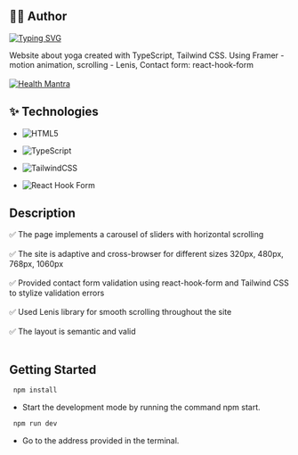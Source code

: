 ## 👩‍💻 Author
<a href='https://github.com/oleksaYevtush' target='_blank'>[![Typing SVG](https://readme-typing-svg.herokuapp.com?font=Fira+Code&pause=1000&color=D131F7&random=false&width=435&lines=Oleksandra+Yevtushenko)](https://git.io/typing-svg)</a>

Website about yoga created with TypeScript, Tailwind CSS. Using Framer - motion animation, scrolling - Lenis, Contact form: react-hook-form<br></br>
<a href="https://health-mantra.vercel.app/" target="_blank"><img src="https://i.ibb.co/GCXx8x8/health-mantra-vercel-app-Nest-Hub-Max.png" alt="Health Mantra"/></a>

## ✨ Technologies

- ![HTML5](https://img.shields.io/badge/html5-%23E34F26.svg?style=for-the-badge&logo=html5&logoColor=white)

- ![TypeScript](https://img.shields.io/badge/typescript-%23007ACC.svg?style=for-the-badge&logo=typescript&logoColor=white)

- ![TailwindCSS](https://img.shields.io/badge/tailwindcss-%2338B2AC.svg?style=for-the-badge&logo=tailwind-css&logoColor=white)

- ![React Hook Form](https://img.shields.io/badge/React%20Hook%20Form-%693BDF.svg?style=for-the-badge&logo=reacthookform&logoColor=white)

## Description

✅ The page implements a carousel of sliders with horizontal scrolling<br></br>
✅ The site is adaptive and cross-browser for different sizes 320px, 480px, 768px, 1060px<br></br>
✅ Provided contact form validation using react-hook-form and Tailwind CSS to stylize validation errors<br></br>
✅ Used Lenis library for smooth scrolling throughout the site<br></br>
✅ The layout is semantic and valid<br></br>

## Getting Started

```sh
 npm install
```

* Start the development mode by running the command npm start.

```sh
 npm run dev
```

* Go to the address provided in the terminal.
